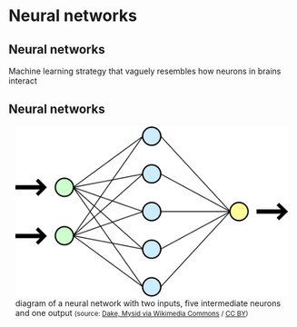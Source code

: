 # Neural networks

## Neural networks

Machine learning strategy that vaguely resembles how neurons in brains interact

## Neural networks

<figure style="width: 50vw; margin: 0 auto;">
  <img src="assets/wikimedia-Neural_network.svg" type="text/svg" style="height: 50%" alt="diagram of a neural network">
  <figcaption>diagram of a neural network with two inputs, five intermediate neurons and one output <small>(source: <a href="https://commons.wikimedia.org/wiki/File:Neural_network.svg" title="via Wikimedia Commons">Dake, Mysid via Wikimedia Commons</a> / <a href="https://creativecommons.org/licenses/by/1.0">CC BY</a>)</small></figcaption>
</figure>
